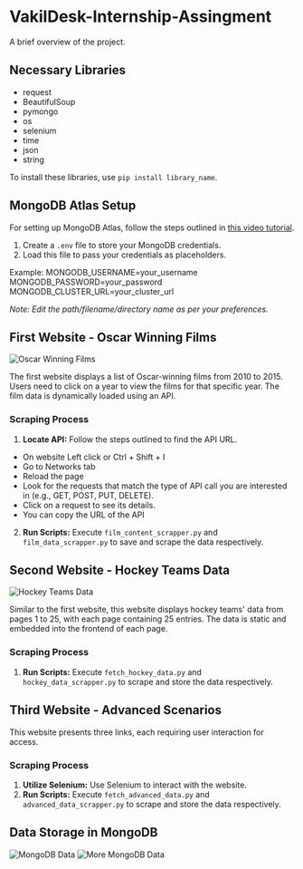 # VakilDesk-Internship-Assingment
A brief overview of the project.

## Necessary Libraries

- request
- BeautifulSoup
- pymongo
- os
- selenium
- time
- json
- string

To install these libraries, use `pip install library_name`.

## MongoDB Atlas Setup

For setting up MongoDB Atlas, follow the steps outlined in [this video tutorial](https://youtu.be/iA51dgWq4Ok?si=YD6luAgzv37Xw1Mn). 

1. Create a `.env` file to store your MongoDB credentials.
2. Load this file to pass your credentials as placeholders.

Example:
MONGODB_USERNAME=your_username
MONGODB_PASSWORD=your_password
MONGODB_CLUSTER_URL=your_cluster_url

_Note: Edit the path/filename/directory name as per your preferences._

## First Website - Oscar Winning Films

![Oscar Winning Films](https://github.com/Nikk434/VakilDesk-Internship-Assingment/assets/159627869/bdabfeb9-2c7e-4e54-bf29-33997ca8f519)

The first website displays a list of Oscar-winning films from 2010 to 2015. Users need to click on a year to view the films for that specific year. The film data is dynamically loaded using an API.

### Scraping Process
1. **Locate API:** Follow the steps outlined to find the API URL.
- On website Left click or Ctrl + Shift + I
- Go to Networks tab
- Reload the page
- Look for the requests that match the type of API call you are interested in (e.g., GET, POST, PUT, DELETE).
- Click on a request to see its details.
- You can copy the URL of the API 
2. **Run Scripts:** Execute `film_content_scrapper.py` and `film_data_scrapper.py` to save and scrape the data respectively.

## Second Website - Hockey Teams Data

![Hockey Teams Data](https://github.com/Nikk434/VakilDesk-Internship-Assingment/assets/159627869/c2a75035-c125-4d63-a8b1-e858d45665bb)

Similar to the first website, this website displays hockey teams' data from pages 1 to 25, with each page containing 25 entries. The data is static and embedded into the frontend of each page.

### Scraping Process
1. **Run Scripts:** Execute `fetch_hockey_data.py` and `hockey_data_scrapper.py` to scrape and store the data respectively.

## Third Website - Advanced Scenarios

This website presents three links, each requiring user interaction for access.

### Scraping Process
1. **Utilize Selenium:** Use Selenium to interact with the website.
2. **Run Scripts:** Execute `fetch_advanced_data.py` and `advanced_data_scrapper.py` to scrape and store the data respectively.

## Data Storage in MongoDB

![MongoDB Data](https://github.com/Nikk434/VakilDesk-Internship-Assingment/assets/159627869/4ed3fbef-06af-46b0-92dc-e11228eb94c2)
![More MongoDB Data](https://github.com/Nikk434/VakilDesk-Internship-Assingment/assets/159627869/12d3daa5-0639-46a1-adb9-a6f48c0a1ded)
